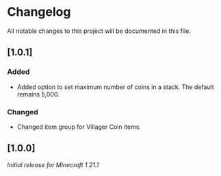 # Changelog

All notable changes to this project will be documented in this file.

## [1.0.1]

### Added

- Added option to set maximum number of coins in a stack. The default remains 5,000.

### Changed

- Changed item group for Villager Coin items.

## [1.0.0]

_Initial release for Minecraft 1.21.1_